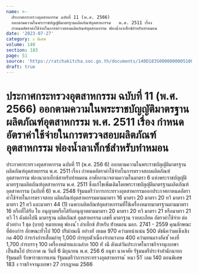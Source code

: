 ```yaml
---
name: >-
  ประกาศกระทรวงอุตสาหกรรม ฉบับที่ 11 (พ.ศ. 2566)
  ออกตามความในพระราชบัญญัติมาตรฐานผลิตภัณฑ์อุตสาหกรรม   พ.ศ. 2511 เรื่อง 
  กำหนดอัตราค่าใช้จ่ายในการตรวจสอบผลิตภัณฑ์อุตสาหกรรม ฟองน้ำลาเท็กซ์สำหรับทำหมอน
date: '2023-07-27'
category: ง พิเศษ
volume: 140
section: 183
page: 51
source: 'https://ratchakitcha.soc.go.th/documents/140D183S0000000005100.pdf'
draft: true
---
```


# ประกาศกระทรวงอุตสาหกรรม ฉบับที่ 11 (พ.ศ. 2566) ออกตามความในพระราชบัญญัติมาตรฐานผลิตภัณฑ์อุตสาหกรรม   พ.ศ. 2511 เรื่อง  กำหนดอัตราค่าใช้จ่ายในการตรวจสอบผลิตภัณฑ์อุตสาหกรรม ฟองน้ำลาเท็กซ์สำหรับทำหมอน

ประกาศกระทรวงอุตสาหกรรม ฉบับที่ 11 (พ.ศ. 256 6) ออกตามความในพระราชบัญญัติมาตรฐานผลิตภัณฑ์อุตสาหกรรม พ.ศ. 2511 เรื่อง กำหนดอัตราค่าใช้จ่ายในการตรวจสอบผลิตภัณฑ์อุตสาหกรรม ฟองนาลาเท็กซ์สาหรับทำหมอน อาศัยอานาจตามความในมาตรา 6 แห่งพระราชบัญญัติมาตรฐานผลิตภัณฑ์อุตสาหกรรม พ.ศ. 2511 ซึ่งแก้ไขเพิ่มเติมโดยพระราชบัญญัติมาตรฐานผลิตภัณฑ์อุตสาหกรรม (ฉบับที่ 6) พ.ศ. 2548 รัฐมนตรีว่าการกระทรวงอุตสาหกรรมออกประกาศกาหนดอัตราค่าใช้จ่ายในการตรวจสอบ ผลิตภัณฑ์อุตสาหกรรมตามมาตรา 16 มาตรา 20 มาตรา 20 ทวิ มาตรา 21 มาตรา 21 ทวิ และมาตรา 44 (1) เฉพาะผลิตภัณฑ์อุตสาหกรรมที่ใช้เครื่องหมายมาตรฐานตามมาตรา 16 หรือที่ได้รับ ใบ อนุญาตหรือได้รับอนุญาตตามมาตรา 20 มาตรา 20 ทวิ มาตรา 21 หรือมาตรา 21 ทวิ ไว้ ดังต่อไปนี มาตรฐาน ผลิตภัณฑ์ อุตสาหกรรม เลขที่ มาตรฐาน รายละเอียด อัตราค่าใช้จ่าย ต่อตัวอย่าง 1 ชุด (บาท) หมายเหตุ ฟองน ้ํา ลําเท็กซ์ ส้ําหรับ ท้ําหมอน มอก. 2741 - 2559 คุณลักษณะ ที่ต้องกําร ลักษณะทั่วไป 100 ปริมําณเนื อยํางทั งหมด 970 ควํามหนําแน่น 500 ดัชนีควํามแข็งเชิงกด 400 กํารเร่งกํารเสื่อมอํายุ 1,000 กํารยุบตัวเนื่องจํากแรงกด 400 ควํามทนแรงอัดซ ้ําคงที่ 1,700 กํารบรรจุ 100 เครื่องหมํายและฉลําก 100 ทั งนี ตังแต่วันประกาศในราชกิจจานุเบกษาเป็นต้นไป ประกาศ ณ วันที่ 6 มิถุนายน พ.ศ. 256 6 อนุชา นาคาศัย รัฐมนตรีประจำสำนักนายกรัฐมนตรี รักษาราชการแทน รัฐมนตรีว่าการกระทรวงอุตสาหกรรม ้ หนา 51 ่ เลม 140 ตอนพิเศษ 183 ง ราชกิจจานุเบกษา 27 กรกฎาคม 2566
